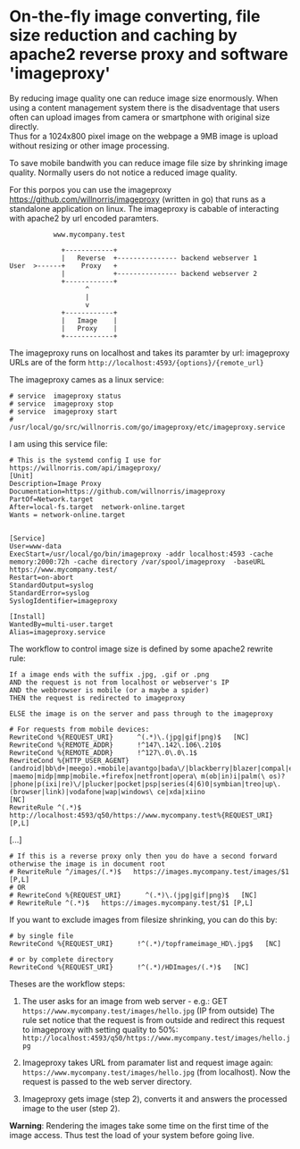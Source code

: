 # On-the-fly image converting, file size reduction and caching by apache2 reverse proxy and software 'imageproxy'

By reducing image quality one can reduce image size enormously. When using a content management system there is 
the disadventage that users often can upload images from camera or smartphone with original size directly.  
Thus for a 1024x800 pixel image on the webpage a 9MB image is upload without resizing or other image processing.

To save mobile bandwith you can reduce image file size by shrinking image quality. Normally users do not notice a reduced image quality. 

For this porpos you can use the imageproxy https://github.com/willnorris/imageproxy (written in go) that runs as a standalone application on linux. The imageproxy is cabable of interacting with apache2 by url encoded paramters.
```
           www.mycompany.test

             +------------+   
             |   Reverse  +--------------- backend webserver 1
User  >------+    Proxy   + 
             |            +--------------- backend webserver 2
             +------------+   
                   ^
                   |
                   v
             +------------+   
             |   Image    |
             |   Proxy    | 
             +------------+ 
```

The imageproxy runs on localhost and takes its paramter by url: imageproxy URLs are of the form `http://localhost:4593/{options}/{remote_url}`

The imageproxy cames as a linux service:
```
# service  imageproxy status
# service  imageproxy stop
# service  imageproxy start
# /usr/local/go/src/willnorris.com/go/imageproxy/etc/imageproxy.service
```

I am using this service file:
```
# This is the systemd config I use for https://willnorris.com/api/imageproxy/
[Unit]
Description=Image Proxy
Documentation=https://github.com/willnorris/imageproxy
PartOf=Network.target
After=local-fs.target  network-online.target
Wants = network-online.target


[Service]
User=www-data
ExecStart=/usr/local/go/bin/imageproxy -addr localhost:4593 -cache memory:2000:72h -cache directory /var/spool/imageproxy  -baseURL https://www.mycompany.test/
Restart=on-abort
StandardOutput=syslog
StandardError=syslog
SyslogIdentifier=imageproxy

[Install]
WantedBy=multi-user.target
Alias=imageproxy.service
```


The workflow to control image size is defined by some apache2 rewrite rule:
```
If a image ends with the suffix .jpg, .gif or .png  
AND the request is not from localhost or webserver's IP 
AND the webbrowser is mobile (or a maybe a spider)
THEN the request is redirected to imageproxy

ELSE the image is on the server and pass through to the imageproxy  
```

```
# For requests from mobile devices:
RewriteCond %{REQUEST_URI}      ^(.*)\.(jpg|gif|png)$   [NC]
RewriteCond %{REMOTE_ADDR}      !^147\.142\.106\.210$
RewriteCond %{REMOTE_ADDR}      !^127\.0\.0\.1$
RewriteCond %{HTTP_USER_AGENT} (android|bb\d+|meego).+mobile|avantgo|bada\/|blackberry|blazer|compal|elaine|fennec|hiptop|iemobile|ip(hone|od)|iris|kindle|lge\ |maemo|midp|mmp|mobile.+firefox|netfront|opera\ m(ob|in)i|palm(\ os)?|phone|p(ixi|re)\/|plucker|pocket|psp|series(4|6)0|symbian|treo|up\.(browser|link)|vodafone|wap|windows\ ce|xda|xiino                             [NC]
RewriteRule ^(.*)$  http://localhost:4593/q50/https://www.mycompany.test%{REQUEST_URI} [P,L]
```
[...]
```
# If this is a reverse proxy only then you do have a second forward otherwise the image is in document root 
# RewriteRule ^/images/(.*)$   https://images.mycompany.test/images/$1 [P,L]
# OR
# RewriteCond %{REQUEST_URI}      ^(.*)\.(jpg|gif|png)$   [NC]
# RewriteRule ^(.*)$   https://images.mycompany.test/$1 [P,L]
```
If you want to exclude images from filesize shrinking, you can do this by:
```
# by single file
RewriteCond %{REQUEST_URI}      !^(.*)/topframeimage_HD\.jpg$   [NC]

# or by complete directory
RewriteCond %{REQUEST_URI}      !^(.*)/HDImages/(.*)$   [NC]

```



Theses are the workflow steps:
1. The user asks for an image from web server - e.g.: GET `https://www.mycompany.test/images/hello.jpg` (IP from outside)
   The rule set notice that the request is from outside and redirect this request to imageproxy with setting quality to 50%: `http://localhost:4593/q50/https://www.mycompany.test/images/hello.jpg`
2. Imageproxy takes URL from paramater list and request image again: `https://www.mycompany.test/images/hello.jpg` (from localhost). Now the request is passed to the web server directory.

3. Imageproxy gets image (step 2), converts it and answers the processed image to the user (step 2). 

**Warning**: Rendering the images take some time on the first time of the image access. Thus test the load of your system before going live. 
